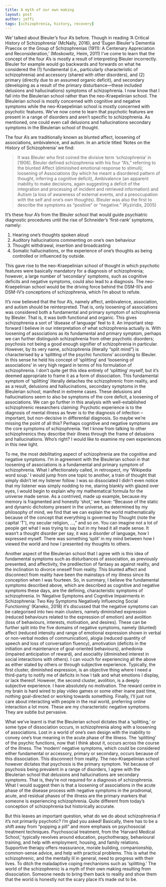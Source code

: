 ```yaml
---
title: A myth of our own making
layout: post
author: jeffi
tags: [schizophrenia, history, recovery]
---
```


We’ talked about Bleuler’s four A’s before. Though in reading ‘A Critical History of Schizophrenia’ (McNally, 2016), and ‘Eugen Bleuler's Dementia Praecox or the Group of Schizophrenias (1911): A Centenary Appreciation and Reconsideration,’ (Moskowitz, Heim, 2011) I’ve come to learn that the concept of the four A’s is mostly a result of interpreting Bleuler incorrectly. Bleuler for example would go backwards and forwards on what he considered the (1) fundamental (i.e., particularly characteristic of schizophrenia) and accessory (shared with other disorders), and (2) primary (directly due to an assumed organic deficit), and secondary (developing as a result of the primary disturbance—these included delusions and hallucinations) symptoms of schizophrenia. I now know that I fall into the Bleulerian school rather than the neo-Kraepelinian school. The Bleulerian school is mostly concerned with cognitive and negative symptoms while the neo-Kraepelinian school is mostly concerned with psychotic features. We’ve now come to learn that psychotic features are present in a range of disorders and aren’t specific to schizophrenia. As mentioned, one could even call delusions and hallucinations secondary symptoms in the Bleulerian school of thought.

The four A’s are traditionally known as blunted affect, loosening of associations, ambivalence, and autism. In an article titled ‘Notes on the History of Schizophrenia’ we find:

> It was Bleuler who first coined the divisive term ‘schizophrenia’ in [1908]. Bleuler defined schizophrenia with his four “A’s,” referring to the blunted Affect (diminished emotional response to stimuli); loosening of Associations (by which he meant a disordered pattern of thought, inferring a cognitive deficit), Ambivalence (an apparent inability to make decisions, again suggesting a deficit of the integration and processing of incident and retrieved information) and Autism (a loss of awareness of external events, and a preoccupation with the self and one’s own thoughts). Bleuler was also the first to describe the symptoms as “positive” or “negative.” (Kyziridis, 2005)

It’s these four A’s from the Bleuler school that would guide psychiatric diagnostic procedures until the rise of Schneider’s ‘first-rank’ symptoms, namely:

1.	Hearing one’s thoughts spoken aloud
2.	Auditory hallucinations commenting on one’s own behaviour
3.	Thought withdrawal, insertion and broadcasting
4.	Somatic hallucinations, or the experience of one’s thoughts as being controlled or influenced by outside.

This gave rise to the neo-Kraepelinian school of thought in which psychotic features were basically mandatory for a diagnosis of schizophrenia; however, a large number of ‘secondary’ symptoms, such as cognitive deficits and negative symptoms, could also lead to a diagnosis. The neo-Kraepelinian school would be the driving force behind the DSM-III’s and DSM-IV’s conceptions of schizophrenia, which I’m about to refute.

It’s now believed that the four A’s, namely affect, ambivalence, association, and autism should be reinterpreted. That is, only loosening of associations was considered both a fundamental and primary symptom of schizophrenia by Bleuler. That is, it was both functional and organic. This gives schizophrenia a sort of ‘disease of language’ feel to it. An important step forward I believe in our interpretation of what schizophrenia actually is. With loosening of associations as its fundamental and primary symptom, perhaps we can further distinguish schizophrenia from other psychotic disorders; psychosis not being a good enough signifier of schizophrenia in particular. However, by its very name, schizophrenia (literally “split mind”) is characterised by a ‘splitting of the psychic functions’ according to Bleuler. In this sense he held his concept of ‘splitting’ and ‘loosening of associations’ in very high regard in terms of his formulation of schizophrenia. I don’t quite get this idea entirely of ‘splitting’ myself, but it’s deemed appropriate to frame it as a form of dissociation. This fundamental symptom of ‘splitting’ literally detaches the schizophrenic from reality, and as a result, delusions and hallucinations, secondary symptoms in the Bleulerian school, manifest in extreme cases. These delusions and hallucinations seem to also be symptoms of the core deficit, a loosening of associations. We can go further in this analysis with well-established schizophrenic researchers claiming:
Psychotic experience is to the diagnosis of mental illness as fever is to the diagnosis of infection – important, but non-decisive in differential diagnosis.
So maybe we’re missing the point of all this? Perhaps cognitive and negative symptoms are the core symptoms of schizophrenia. Yet I know from talking to other schizophrenics they describe their illness through the frame of delusions and hallucinations. Who’s right? I would like to examine my own experiences in this new light.

To me, the most debilitating aspect of schizophrenia are the cognitive and negative symptoms. I’m in agreement with the Bleulerian school in that loosening of associations is a fundamental and primary symptom of schizophrenia. What I affectionately called, in retrospect, my ‘Wikipedia word soup.’ I would jump from one topic to another, a train of thought that simply didn’t let my listener follow. I was so dissociated I didn’t even notice that my listener was simply nodding to me, staring blankly with glazed over eyes, I would begin to explain why my mathematical formula for the universe made sense. As a contrived, made up example, because my memory is fragmented and honestly ‘shot,’ we have: “Because of the static and dynamic dichotomy present in the universe, as determined by my philosophy of mind, we find that we can explain the world mathematically because of the concept that everything is governed by Thought (note the capital ‘T’), my secular religion, …,” and so on. You can imagine not a lot of people get what I was trying to say but in my head it all made sense. It wasn’t a thought disorder per say, it was a disorder of language, how I expressed myself. There was something ‘split’ in my mind between how I viewed the world and how I presented my thoughts to others.

Another aspect of the Bleulerian school that I agree with is this idea of fundamental symptoms such as disturbances of association, as previously presented, and affectivity, the predilection of fantasy as against reality, and the inclination to divorce oneself from reality. This blunted affect and disconnect from reality have been the mainstays of my illness since its conception when I was fourteen. So, in summary, I believe the fundamental symptoms described above, which are described as cognitive and negative symptoms these days, are the defining, characteristic symptoms of schizophrenia. In ‘Negative Symptoms and Cognitive Impairments in Schizophrenia: Two Key Symptoms Negatively Influencing Social Functioning’ (Kaneko, 2018) it’s discussed that the negative symptoms can be categorised into two main clusters, namely diminished expression (reduced behaviours related to the expression of emotion) and avolition (loss of behaviours, interests, motivation, and desires). These can be further split into the five domains of negative symptoms, namely (blunted) affect (reduced intensity and range of emotional expression shown in verbal or non-verbal modes of communication), alogia (reduced quantity of speech and loss of conversation fluency), amotivation (deficits in the initiation and maintenance of goal-oriented behaviours), anhedonia (impaired anticipation of reward), and asociality (diminished interest in social interactions with others). I can vouch for experiencing all the above as either stated by others or through subjective experience. Typically, the first cluster, diminished expression, is an objective thing where I need a third-party to notify me of deficits in how I talk and what emotions I display, or lack thereof. However, the second cluster, avolition, is a deeply subjective experience. I have absolutely no motivation. The reward centre in my brain is hard wired to play video games or some other inane past time, nothing goal-directed or working towards something. Finally, I’ll just not care about interacting with people in the real world, preferring online interaction a lot more. These are my characteristic negative symptoms. They are subtle but pervasive.

What we’ve learnt is that the Bleulerian school dictates that a ‘splitting,’ or some type of dissociation occurs, in schizophrenia along with a loosening of associations. Lost in a world of one’s own design with the inability to convey one’s true meaning in the acute phase of the illness. The ‘splitting’ of the psychic functions, now that I think about it, occurs across the course of the illness. The ‘modern’ negative symptoms, which could be considered either fundamental or accessory, primary or secondary, occurs because of this dissociation. This disconnect from reality. The neo-Kraepelinian school however dictates that psychosis is the primary symptom. Yet because of psychosis being prevalent in a range of disorders, I agree with the Bleulerian school that delusions and hallucinations are secondary symptoms. That is, they’re not required for a diagnosis of schizophrenia. What I would suggest then is that a loosening of associations in the acute phase of the disease process with negative symptoms in the prodromal, acute, and residual phases of the illness are the primary markers that someone is experiencing schizophrenia. Quite different from today’s conception of schizophrenia but historically accurate.

But this leaves an important question, what do we do about schizophrenia if it’s not primarily psychotic? I’m glad you asked! Basically, there has to be a shift away from “popping a pill” and more emphasis on psychosocial treatment techniques. Psychosocial treatment, from the ‘Harvard Medical School,’ typically revolves around education, psychotherapy, behavioural training, and help with employment, housing, and family relations. Supportive therapy offers reassurance, morale building, companionship, common-sense advice, and help with practical problems. This is what the schizophrenic, and the mentally ill in general, need to progress with their lives. To ditch the maladaptive coping mechanisms such as ‘splitting.’ The world of the schizophrenic is a myth of their own making resulting from dissociation. Someone needs to bring them back to reality and show them that the world is honestly not the scary place it’s made out to be.

